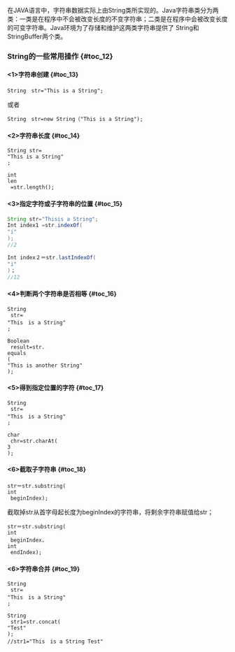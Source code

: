 在JAVA语言中，字符串数据实际上由String类所实现的。Java字符串类分为两类：一类是在程序中不会被改变长度的不变字符串；二类是在程序中会被改变长度的可变字符串。Java环境为了存储和维护这两类字符串提供了 String和StringBuffer两个类。

### String的一些常用操作 {#toc_12}

#### &lt;1&gt;字符串创建 {#toc_13}

```
String　str="This is a String";
```

或者

```
String　str=new String（"This is a String");
```

#### &lt;2&gt;字符串长度 {#toc_14}

```
String str= 
"This is a String"
;

int
len
 =str.length();

```

#### &lt;3&gt;指定字符或子字符串的位置 {#toc_15}

```java
String str="Thisis a String";
Int index1 =str.indexOf(
"i"
);   
//2

Int index２＝str.lastIndexOf(
"i"
)； 
//12
```

#### &lt;4&gt;判断两个字符串是否相等 {#toc_16}

```
String
 str=
"This　is a String"
;

Boolean
 result=str.
equals
(
"This is another String"
);

```

#### &lt;5&gt;得到指定位置的字符 {#toc_17}

```
String
 str=
"This　is a String"
;

char
 chr=str.charAt(
3
);

```

#### &lt;6&gt;截取子字符串 {#toc_18}

```
str＝str.substring(
int
 beginIndex);

```

截取掉str从首字母起长度为beginIndex的字符串，将剩余字符串赋值给str；

```
str＝str.substring(
int
 beginIndex，
int
 endIndex);

```

#### &lt;6&gt;字符串合并 {#toc_19}

```
String
 str=
"This　is a String"
;

String
 str1=str.concat(
"Test"
); 
//str1="This　is a String Test"
```



